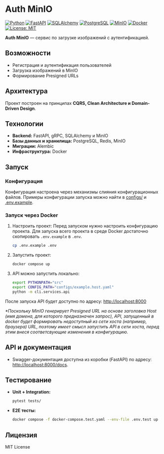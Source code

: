 # Auth MinIO

[![Python](https://img.shields.io/badge/python-3.11.9-blue.svg)](https://www.python.org/)
[![FastAPI](https://img.shields.io/badge/FastAPI-0.116.1-009688.svg)](https://fastapi.tiangolo.com/)
[![SQLAlchemy](https://img.shields.io/badge/SQLAlchemy-2.0+-red.svg)](https://www.sqlalchemy.org/)
[![PostgreSQL](https://img.shields.io/badge/PostgreSQL-17.0-blue?logo=postgresql&logoColor=white)](https://www.postgresql.org/)
[![MinIO](https://img.shields.io/badge/MinIO-latest-blue?logo=minio&logoColor=fff)](https://www.min.io/)
[![Docker](https://img.shields.io/badge/Docker-27.0+-blue?logo=docker&logoColor=white)](https://www.docker.com/)
[![License: MIT](https://img.shields.io/badge/License-MIT-yellow.svg)](LICENSE)

**Auth MinIO** — сервис по загрузке изображений с аутентификацией.

## Возможности

- Регистрация и аутентификация пользователей
- Загрузка изображений в MinIO
- Формирование Presigned URLs

## Архитектура

Проект построен на принципах **CQRS, Clean Architecture и Domain-Driven Design**.

## Технологии

- **Backend:** FastAPI, gRPC, SQLAlchemy и MinIO
- **Базы данных и хранилища:** PostgreSQL, Redis, MinIO
- **Миграции:** Alembic
- **Инфраструктура:** Docker

## Запуск

### Конфигурация

Конфигурация настроена через механизмы слияния конфигурационных файлов.
Примеры конфигурации запуска можно найти в [configs/](configs/example.yaml) и [.env.example](.env.example).

### Запуск через Docker

1. Настроить проект:
   Перед запуском нужно настроить конфигурацию проекта.
   Для запуска всего проекта в среде Docker достаточно скопировать `.env.example` в `.env`.

   ```bash
   cp .env.example .env
   ```

2. Запустить проект:

   ```bash
   docker compose up
   ```

3. API можно запустить локально:

   ```bash
   export PYTHONPATH="src"
   export CONFIG_PATH="configs/example.host.yaml"
   python -m cli.services.api
   ```

После запуска API будет доступно по адресу: [http://localhost:8000](http://localhost:8000)

_\*Поскольку MinIO генерирует Presigned URL на основе заголовка Host (имя домена, для которого предназначен запрос),
API, запущенный в docker будет формировать недоступный из сети хоста (например, браузера) URL,
поэтому имеет смысл запустить API в сети хоста, перед этим внеся соответсвующие изменения в конфигурацию._

## API и документация

- Swagger-документация доступна из коробки (FastAPI) по адресу: [http://localhost:8000/docs](http://localhost:8000/docs).

## Тестирование

- **Unit + Integration:**

  ```bash
  pytest tests/
  ```

- **E2E тесты:**

  ```bash
  docker compose -f docker-compose.test.yaml --env-file .env.test up
  ```

## Лицензия

MIT License
